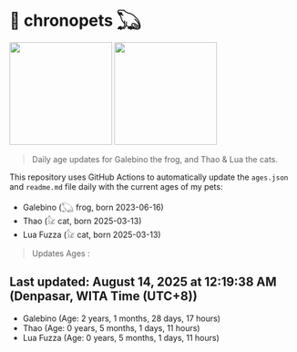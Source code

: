 # 🐾 chronopets 𓆏
<img src="https://github.com/user-attachments/assets/802b3632-7c4b-4232-a3a0-8b1d8fa6f04d" widht=180 height=180 >
<img src="https://github.com/user-attachments/assets/16687005-7ebb-4607-be57-0c8e528fed06" widht=180 height=180 >

> Daily age updates for Galebino the frog, and Thao & Lua the cats.

This repository uses GitHub Actions to automatically update the `ages.json` and `readme.md` file daily with the current ages of my pets: <br>
- Galebino (𓆏 frog, born 2023-06-16)
- Thao (𓃠 cat, born 2025-03-13)
- Lua Fuzza (𓃠 cat, born 2025-03-13)

> Updates Ages :

## Last updated: August 14, 2025 at 12:19:38 AM (Denpasar, WITA Time (UTC+8))

- Galebino (Age: 2 years, 1 months, 28 days, 17 hours)
- Thao (Age: 0 years, 5 months, 1 days, 11 hours)
- Lua Fuzza (Age: 0 years, 5 months, 1 days, 11 hours)

